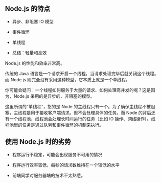 
## Node.js 的特点

-   异步、非阻塞 IO 模型

-   事件循环

-   单线程

-   总结：轻量和高效

Node.js 的性能和效率非常高。

传统的 Java 语言是一个请求开启一个线程，当请求处理完毕后就关闭这个线程。而 Node.js 则完全没有采用这种模型，它本质上就是一个单线程。

你可能会疑问：一个线程如何服务于大量的请求、如何处理高并发的呢？这是因为，Node.js 采用的是异步的、非阻塞的模型。

这里所谓的“单线程”，指的是 Node 的主线程只有一个。为了确保主线程不被阻塞，主线程是用于接收客户端请求。但不会处理具体的任务。而 Node 的背后还有一个线程池，线程池会处理长时间运行的任务（比如 IO 操作、网络操作）。线程池里的任务是通过队列和事件循环的机制来执行。


## 使用 Node.js 时的劣势

- 程序运行不稳定，可能会出现服务不可用的情况

- 程序运行效率较低，每秒的请求数维持在一个较低的水平

- 前端同学对服务器端的技术不太熟悉。
